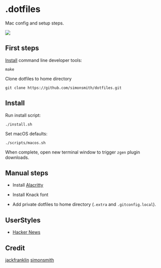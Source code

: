 # .dotfiles

Mac config and setup steps.

![](https://cl.ly/pibU/Image%202018-02-22%20at%2010.12.26%20pm.png)

## First steps

[Install](http://osxdaily.com/2014/02/12/install-command-line-tools-mac-os-x/) command line developer tools:

```
make
```

Clone dotfiles to home directory

```
git clone https://github.com/simonsmith/dotfiles.git
```

## Install

Run install script:

```
./install.sh
```

Set macOS defaults:

```
./scripts/macos.sh
```

When complete, open new terminal window to trigger `zgen` plugin downloads.

## Manual steps

* Install [Alacritty](https://github.com/jwilm/alacritty/)

* Install Knack font

* Add private dotfiles to home directory (`.extra` and `.gitconfig.local`).

## UserStyles

* [Hacker News](https://github.com/oskarkrawczyk/hackernews-userstyles)

## Credit
[jackfranklin](https://github.com/jackfranklin/dotfiles)
[simonsmith](https://github.com/simonsmith/dotfiles)


